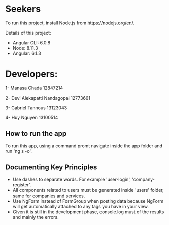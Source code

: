 # Seekers

To run this project, install Node.js from https://nodejs.org/en/.

Details of this project:
- Angular CLI: 6.0.8
- Node: 8.11.3
- Angular: 6.1.3

# Developers:

1- Manasa Chada 12847214

2- Devi Alekapatti Nandagopal 12773661

3- Gabriel Tannous 13123043

4- Huy Nguyen 13100514


## How to run the app

To run this app, using a command promt navigate inside the app folder and run 'ng s -o'.

## Documenting Key Principles

* Use dashes to separate words. For example 'user-login', 'company-register'.
* All components related to users must be generated inside 'users' folder, same for companies and services.
* Use NgForm instead of FormGroup when posting data because NgForm will get automatically attached to any tags you have in your view.
* Given it is still in the development phase, console.log must of the results and mainly the errors.
